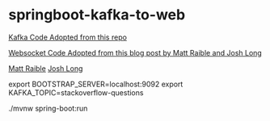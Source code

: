 # springboot-kafka-to-web


[Kafka Code Adopted from this repo](https://github.com/reactor/reactor-kafka)

[Websocket Code Adopted from this blog post by Matt Raible and Josh Long](https://developer.okta.com/blog/2018/09/24/reactive-apis-with-spring-webflux)  

[Matt Raible](https://twitter.com/mraible)
[Josh Long](https://twitter.com/starbuxman)

export BOOTSTRAP_SERVER=localhost:9092
export KAFKA_TOPIC=stackoverflow-questions

./mvnw spring-boot:run
